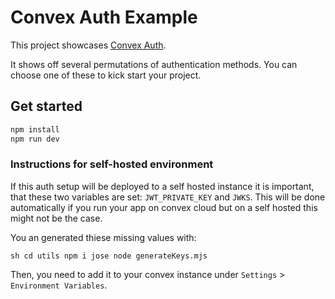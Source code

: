 # Convex Auth Example

This project showcases [Convex Auth](https://labs.convex.dev/auth).

It shows off several permutations of authentication methods. You can
choose one of these to kick start your project.

## Get started

```sh
npm install
npm run dev
```


### Instructions for self-hosted environment


If this auth setup will be deployed to a self hosted instance it is important, that these two variables are set: `JWT_PRIVATE_KEY` and `JWKS`. This will be done automatically if you
run your app on convex cloud but on a self hosted this might not be the case.

You an generated thiese missing values with:

``sh
cd utils
npm i jose
node generateKeys.mjs
``

Then, you need to add it to your convex instance under `Settings` > `Environment Variables`. 